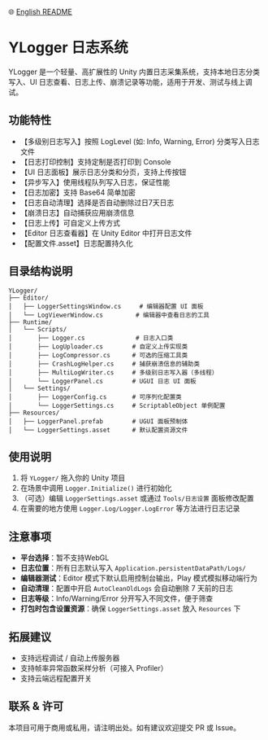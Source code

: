 🌐 [English README](README.en.md)
# YLogger 日志系统

YLogger 是一个轻量、高扩展性的 Unity 内置日志采集系统，支持本地日志分类写入、UI 日志查看、日志上传、崩溃记录等功能，适用于开发、测试与线上调试。

## 功能特性

* 【多级别日志写入】按照 LogLevel (如: Info, Warning, Error) 分类写入日志文件
* 【日志打印控制】支持定制是否打印到 Console
* 【UI 日志面板】展示日志分类和分页，支持上传按钮
* 【异步写入】使用线程队列写入日志，保证性能
* 【日志加密】支持 Base64 简单加密
* 【日志自动清理】选择是否自动删除过日7天日志
* 【崩溃日志】自动捕获应用崩溃信息
* 【日志上传】可自定义上传方式
* 【Editor 日志查看器】在 Unity Editor 中打开日志文件
* 【配置文件.asset】日志配置持久化

## 目录结构说明

```
YLogger/
├── Editor/
│   ├── LoggerSettingsWindow.cs     # 编辑器配置 UI 面板
│   └── LogViewerWindow.cs         # 编辑器中查看日志的工具
├── Runtime/
│   └── Scripts/
│       ├── Logger.cs              # 日志入口类
│       ├── LogUploader.cs        # 自定义上传实现类
│       ├── LogCompressor.cs      # 可选的压缩工具类
│       ├── CrashLogHelper.cs     # 捕获崩溃信息的辅助类
│       ├── MultiLogWriter.cs     # 多级别日志写入器（多线程）
│       └── LoggerPanel.cs        # UGUI 日志 UI 面板
│   └── Settings/
│       ├── LoggerConfig.cs       # 可序列化配置类
│       └── LoggerSettings.cs     # ScriptableObject 单例配置
├── Resources/
│   ├── LoggerPanel.prefab        # UGUI 面板预制体
│   └── LoggerSettings.asset      # 默认配置资源文件
```

## 使用说明

1. 将 `YLogger/` 拖入你的 Unity 项目
2. 在场景中调用 `Logger.Initialize()` 进行初始化
3. （可选）编辑 `LoggerSettings.asset` 或通过 `Tools/日志设置` 面板修改配置
4. 在需要的地方使用 `Logger.Log/Logger.LogError` 等方法进行日志记录

## 注意事项
* **平台选择**：暂不支持WebGL
* **日志位置**：所有日志默认写入 `Application.persistentDataPath/Logs/`
* **编辑器测试**：Editor 模式下默认启用控制台输出，Play 模式模拟移动端行为
* **自动清理**：配置中开启 `AutoCleanOldLogs` 会自动删除 7 天前的日志
* **日志等级**：Info/Warning/Error 分开写入不同文件，便于筛查
* **打包时包含设置资源**：确保 `LoggerSettings.asset` 放入 `Resources` 下

## 拓展建议

* 支持远程调试 / 自动上传服务器
* 支持帧率异常函数采样分析（可接入 Profiler）
* 支持云端远程配置开关

## 联系 & 许可

本项目可用于商用或私用，请注明出处。如有建议欢迎提交 PR 或 Issue。
